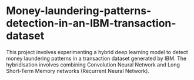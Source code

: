 # Money-laundering-patterns-detection-in-an-IBM-transaction-dataset
This project involves experimenting a hybrid deep learning model to detect money laundering patterns in a transaction dataset generated by IBM. The hybridisation involves combining Convolution Neural Network and Long Short-Term Memory networks (Recurrent Neural Network). 
